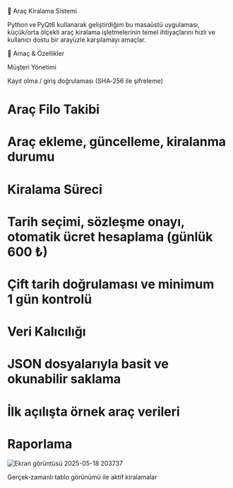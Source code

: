 🚗 Araç Kiralama Sistemi

Python ve PyQt6 kullanarak geliştirdiğim bu masaüstü uygulaması, küçük/orta ölçekli araç kiralama işletmelerinin temel ihtiyaçlarını hızlı ve kullanıcı dostu bir arayüzle karşılamayı amaçlar.

🎯 Amaç & Özellikler

Müşteri Yönetimi

Kayıt olma / giriş doğrulaması (SHA‑256 ile şifreleme)

# Araç Filo Takibi

# Araç ekleme, güncelleme, kiralanma durumu

# Kiralama Süreci

# Tarih seçimi, sözleşme onayı, otomatik ücret hesaplama (günlük 600 ₺)

# Çift tarih doğrulaması ve minimum 1 gün kontrolü

# Veri Kalıcılığı

# JSON dosyalarıyla basit ve okunabilir saklama

# İlk açılışta örnek araç verileri

# Raporlama


![Ekran görüntüsü 2025-05-18 203737](https://github.com/user-attachments/assets/e8691f19-077e-4c72-8321-8211039126ff)





Gerçek‑zamanlı tablo görünümü ile aktif kiralamalar
